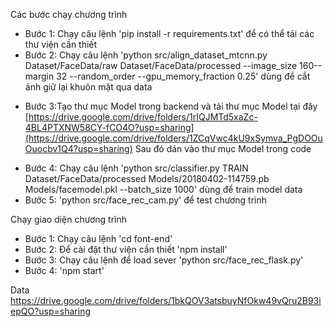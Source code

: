 Các bước chạy chương trình
- Bước 1: Chạy câu lệnh 'pip install -r requirements.txt' để có thể tải các thư viện cần thiết
- Bước 2: Chạy câu lệnh 'python src/align_dataset_mtcnn.py  Dataset/FaceData/raw Dataset/FaceData/processed --image_size 160--margin 32  --random_order --gpu_memory_fraction 0.25'
dùng để cắt ảnh giữ lại khuôn mặt qua data
+ Bước 3:Tạo thư mục Model trong backend và tải thư mục Model tại đây [https://drive.google.com/drive/folders/1rIQJMTd5xaZc-4BL4PTXNW58CY-fCO4O?usp=sharing](https://drive.google.com/drive/folders/1ZCqVwc4kU9xSymva_PgDOOuOuocbv1Q4?usp=sharing)
Sau đó dán vào thư mục Model trong code 
* Bước 4: Chạy câu lệnh 'python src/classifier.py TRAIN Dataset/FaceData/processed Models/20180402-114759.pb Models/facemodel.pkl --batch_size 1000' dùng để train model data
* Bước 5: 'python src/face_rec_cam.py' để test chương trình
  
Chạy giao diện chương trình
* Bước 1: Chạy câu lệnh 'cd font-end'
* Bước 2: Để cài đặt thư viện cần thiết 'npm install'
* Bước 3: Chạy câu lệnh để load sever 'python src/face_rec_flask.py'
* Bước 4: 'npm start'

Data
https://drive.google.com/drive/folders/1bkQOV3atsbuyNfOkw49vQru2B93iepQO?usp=sharing
